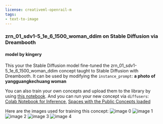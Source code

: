 ```yaml
---
license: creativeml-openrail-m
tags:
- text-to-image
---
```

### zrn_01_sdv1-5_1e_6_1500_woman_ddim on Stable Diffusion via Dreambooth
#### model by kingery
This your the Stable Diffusion model fine-tuned the zrn_01_sdv1-5_1e_6_1500_woman_ddim concept taught to Stable Diffusion with Dreambooth.
It can be used by modifying the `instance_prompt`: **a photo of yangguangkechuang woman**

You can also train your own concepts and upload them to the library by using [this notebook](https://colab.research.google.com/github/huggingface/notebooks/blob/main/diffusers/sd_dreambooth_training.ipynb).
And you can run your new concept via `diffusers`: [Colab Notebook for Inference](https://colab.research.google.com/github/huggingface/notebooks/blob/main/diffusers/sd_dreambooth_inference.ipynb), [Spaces with the Public Concepts loaded](https://huggingface.co/spaces/sd-dreambooth-library/stable-diffusion-dreambooth-concepts)

Here are the images used for training this concept:
![image 0](https://huggingface.co/kingery/zrn-01-sdv1-5-1e-6-1500-woman-ddim/resolve/main/concept_images/zrn5.jpg)
![image 1](https://huggingface.co/kingery/zrn-01-sdv1-5-1e-6-1500-woman-ddim/resolve/main/concept_images/zrn3.jpg)
![image 2](https://huggingface.co/kingery/zrn-01-sdv1-5-1e-6-1500-woman-ddim/resolve/main/concept_images/zrn4.jpg)
![image 3](https://huggingface.co/kingery/zrn-01-sdv1-5-1e-6-1500-woman-ddim/resolve/main/concept_images/zrn2.jpg)
![image 4](https://huggingface.co/kingery/zrn-01-sdv1-5-1e-6-1500-woman-ddim/resolve/main/concept_images/zrn1.jpg)

